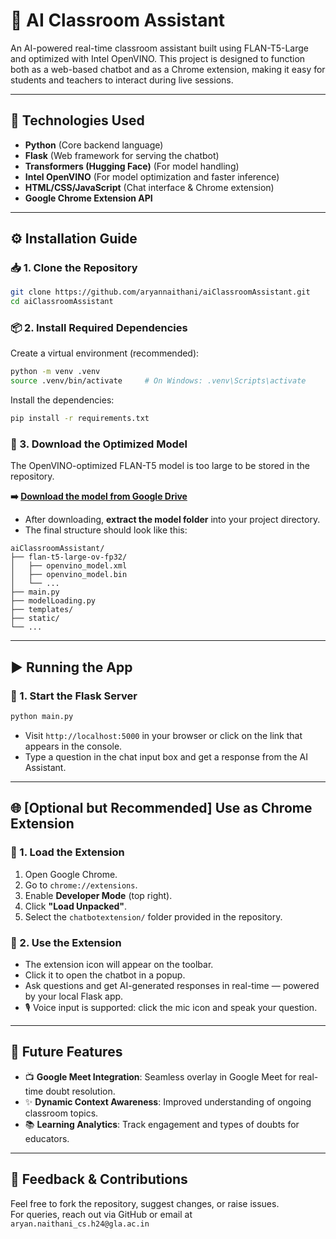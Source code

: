 # 🧠 AI Classroom Assistant

An AI-powered real-time classroom assistant built using FLAN-T5-Large and optimized with Intel OpenVINO. This project is designed to function both as a web-based chatbot and as a Chrome extension, making it easy for students and teachers to interact during live sessions.

---

## 🚀 Technologies Used

- **Python** (Core backend language)
- **Flask** (Web framework for serving the chatbot)
- **Transformers (Hugging Face)** (For model handling)
- **Intel OpenVINO** (For model optimization and faster inference)
- **HTML/CSS/JavaScript** (Chat interface & Chrome extension)
- **Google Chrome Extension API**

---

## ⚙️ Installation Guide

### 📥 1. Clone the Repository

```bash
git clone https://github.com/aryannaithani/aiClassroomAssistant.git
cd aiClassroomAssistant
```

### 📦 2. Install Required Dependencies

Create a virtual environment (recommended):

```bash
python -m venv .venv
source .venv/bin/activate     # On Windows: .venv\Scripts\activate
```

Install the dependencies:

```bash
pip install -r requirements.txt
```

### 📁 3. Download the Optimized Model

The OpenVINO-optimized FLAN-T5 model is too large to be stored in the repository.

**➡️ [Download the model from Google Drive](https://drive.google.com/file/d/19cG_zJHKsJ4gHKBWSnPSSO-5ltBk_vEO/view?usp=drive_link)**

- After downloading, **extract the model folder** into your project directory.
- The final structure should look like this:

```
aiClassroomAssistant/
├── flan-t5-large-ov-fp32/
│   ├── openvino_model.xml
│   ├── openvino_model.bin
│   └── ...
├── main.py
├── modelLoading.py
├── templates/
├── static/
└── ...
```

---

## ▶️ Running the App

### 🧠 1. Start the Flask Server

```bash
python main.py
```

- Visit `http://localhost:5000` in your browser or click on the link that appears in the console.
- Type a question in the chat input box and get a response from the AI Assistant.

---

## 🌐 [Optional but Recommended] Use as Chrome Extension

### 📁 1. Load the Extension

1. Open Google Chrome.
2. Go to `chrome://extensions`.
3. Enable **Developer Mode** (top right).
4. Click **"Load Unpacked"**.
5. Select the `chatbotextension/` folder provided in the repository.

### 💬 2. Use the Extension

- The extension icon will appear on the toolbar.
- Click it to open the chatbot in a popup.
- Ask questions and get AI-generated responses in real-time — powered by your local Flask app.
- 🎙️ Voice input is supported: click the mic icon and speak your question.

---

## 🔮 Future Features

- 📺 **Google Meet Integration**: Seamless overlay in Google Meet for real-time doubt resolution.
- ✨ **Dynamic Context Awareness**: Improved understanding of ongoing classroom topics.
- 📚 **Learning Analytics**: Track engagement and types of doubts for educators.

---

## 📩 Feedback & Contributions

Feel free to fork the repository, suggest changes, or raise issues.  
For queries, reach out via GitHub or email at `aryan.naithani_cs.h24@gla.ac.in`
